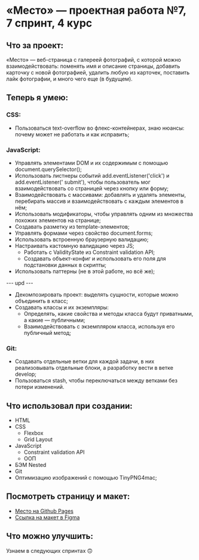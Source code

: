 # «Место» — проектная работа №7, 7 спринт, 4 курс

## Что за проект:

«Место» — веб-страница с галереей фотографий, с которой можно взаимодействовать:
поменять имя и описание страницы, добавить карточку с новой фотографией, удалить
любую из карточек, поставить лайк фотографии, и много чего еще (в будущем).

## Теперь я умею:

### CSS:

* Пользоваться text-overflow во флекс-контейнерах, знаю нюансы: почему может не
  работать и как исправить;

### JavaScript:

* Управлять элементами DOM и их содержимым с помощью document.querySelector();
* Использовать листнеры событий add.eventListener('click') и add.eventListener('
  submit'), чтобы пользователь мог взаимодействовать со страницей через кнопку
  или форму;
* Взаимодействовать с массивами: добавлять и удалять элементы, перебирать массив
  и взаимодействовать с каждым элементов в нём;
* Использовать модификаторы, чтобы управлять одним из множества похожих
  элементов на странице;
* Создавать разметку из template-элементов;
* Управлять формами через свойство document.forms;
* Использовать встроенную браузерную валидацию;
* Настраивать кастомную валидацию через JS;
    * Работать с ValidityState из Constraint validation API;
    * Создавать объект-конфиг и использовать его поля для подстановки данных в
      скрипты;
* Использовать паттерны (не в этой работе, но всё же);

--- upd ---

* Декомпозировать проект: выделять сущности, которые можно объединить в класс;
* Создавать классы и их экземпляры:
    * Определять, какие свойства и методы класса будут приватными, а какие —
      публичными;
    * Взаимодействовать с экземпляром класса, используя его публичный метод;

### Git:

* Создавать отдельные ветки для каждой задачи, в них реализовывать отдельные
  блоки, а разработку вести в ветке develop;
* Пользоваться stash, чтобы переключаться между ветками без потери изменений.

## Что использовал при создании:

* HTML
* CSS
    * Flexbox
    * Grid Layout
* JavaScript
    * Constraint validation API
    * ООП
* БЭМ Nested
* Git
* Оптимизацию изображений с помощью TinyPNG4mac;

## Посмотреть страницу и макет:

* [Место на Github Pages](https://mvxim.github.io/mesto/index.html)
* [Ссылка на макет в Figma](https://www.figma.com/file/2cn9N9jSkmxD84oJik7xL7/JavaScript.-Sprint-4?node-id=0%3A1)

## Что можно улучшить:

Узнаем в следующих спринтах 🙃
